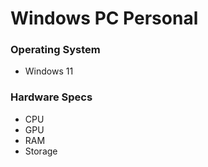 # Windows PC Personal

### Operating System

- Windows 11

### Hardware Specs

- CPU
- GPU
- RAM
- Storage